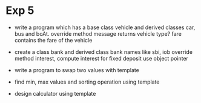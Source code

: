 # Exp 5

- write a program which has a base class vehicle and derived classes car, bus and boAt. override method message returns vehicle type? fare contains the fare of the vehicle

- create a class bank and derived class bank names like sbi, iob
override method interest, compute interest for fixed deposit
use object pointer

- write a program to swap two values with template

- find min, max values and sorting operation using template

- design calculator using template
